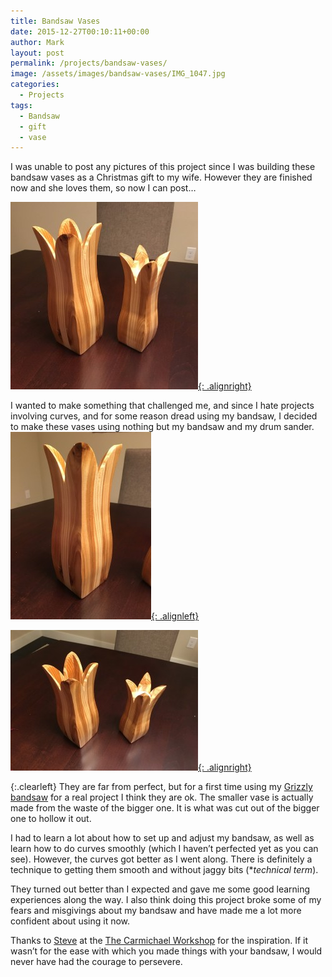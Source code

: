 ```yaml
---
title: Bandsaw Vases
date: 2015-12-27T00:10:11+00:00
author: Mark
layout: post
permalink: /projects/bandsaw-vases/
image: /assets/images/bandsaw-vases/IMG_1047.jpg
categories:
  - Projects
tags:
  - Bandsaw
  - gift
  - vase
---
```


I was unable to post any pictures of this project since I was building these bandsaw vases as a Christmas gift to my wife. However they are finished now and she loves them, so now I can post&#8230;

<!--more-->

[![-](/assets/images/bandsaw-vases/IMG_1049-300x300.jpg){: .alignright}](/assets/images/bandsaw-vases/IMG_1049.jpg)

I wanted to make something that challenged me, and since I hate projects involving curves, and for some reason dread using my bandsaw, I decided to make these vases using nothing but my bandsaw and my drum sander.  
[![-](/assets/images/bandsaw-vases/IMG_1048-225x300.jpg){: .alignleft}](/assets/images/bandsaw-vases/IMG_1048.jpg)

[![-](/assets/images/bandsaw-vases/IMG_1047-300x225.jpg){: .alignright}](/assets/images/bandsaw-vases/IMG_1047.jpg)

{:.clearleft}
They are far from perfect, but for a first time using my [Grizzly bandsaw](/tools/grizzly-g0555-ultimate-bandsaw/) for a real project I think they are ok. The smaller vase is actually made from the waste of the bigger one. It is what was cut out of the bigger one to hollow it out.

I had to learn a lot about how to set up and adjust my bandsaw, as well as learn how to do curves smoothly (which I haven&#8217;t perfected yet as you can see). However, the curves got better as I went along. There is definitely a technique to getting them smooth and without jaggy bits (\*_technical term_).

They turned out better than I expected and gave me some good learning experiences along the way. I also think doing this project broke some of my fears and misgivings about my bandsaw and have made me a lot more confident about using it now.

Thanks to [Steve](https://www.facebook.com/TheCarmichaelWorkshop/) at the [The Carmichael Workshop](https://www.thecarmichaelworkshop.com) for the inspiration. If it wasn&#8217;t for the ease with which you made things with your bandsaw, I would never have had the courage to persevere.

